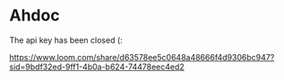 # Ahdoc

The api key has been closed (:

https://www.loom.com/share/d63578ee5c0648a48666f4d9306bc947?sid=9bdf32ed-9ff1-4b0a-b624-74478eec4ed2
